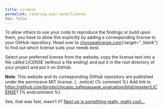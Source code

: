 ```yaml
---
title: License
permalink: /sharing_your_work/license
toc: false
---
```

To allow others to use your code to reproduce the findings or build upon them, you have to allow this explicitly by adding a corresponding license to your GitHub repository. Head over to [choosealicense.com](https://choosealicense.com/){:target="_blank"} to find out which license suits your needs best.

Select your preferred license from the website, copy the license text into a file called LICENSE (without a file ending) and put it in the root directory of your project and put it on GitHub.

**Note**: This website and its corresponding GitHub repository are published under the permissive MIT license.
{: .notice}
{% comment %}
Add link to https://github.com/binste/chicago_safepassage_evaluation/blob/master/LICENSE?
{% endcomment %}

See, that was fast, wasn't it? [Next up is something really, really cool...](./mybinder)
